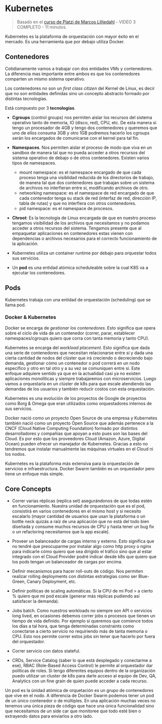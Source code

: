 # Kubernetes

> Basado en el [curso de Platzi de Marcos Lilljedahl](https://platzi.com/cursos/k8s/) - VIDEO 3 COMPLETO - 11 minutos.

Kubernetes es la plataforma de orquestación con mayor éxito en el mercado. Es una herramienta que por debajo utiliza Docker.



## Contenedores

Cotidianamente vamos a trabajar con dos entidades VMs y contenedores. La diferencia mas importante entre ambos es que los contenedores comparten un mismo sistema operativo.

Los contenedores no son un *first class citizen* del Kernel de Linux, es decir que no son entidades definidas sino un concepto abstracto formado por distintas tecnologías.

Está compuesto por 3 **tecnologías**.

* **Cgroups** (control groups) nos permiten aislar los recursos del sistema operativo tanto de memoria, IO (disco, red), CPU, etc. De esta manera si tengo un  procesador de 4GB y tengo dos contenedores y queremos que uno de ellos consuma 3GB y otro 1GB podremos hacerlo los cgroups serán los encargados de comunicarse con el kernel para tal fin.
* **Namespaces**. Nos permiten aislar el proceso de modo que viva en un sandbox de manera tal que no pueda acceder a otros recursos del sistema operativo de debajo o de otros contenedores. Existen varios tipos de namespaces. 
  * mount namespace: es el namespace encargado de que cada proceso tenga una visiblidad reducida de los directorios de trabajo, de manera tal que dos contenedores que trabajan sobre un sistema de archivos no interfieran entre sí, modificando archivos de otro.
  * networking namespace: es el namespace de red encargado de que cada contenedor tenga su stack de red (interfaz de red, dirección IP, tabla de rutas) y que no interfiera con otros contenedores.
  * pid namespace: es el namespace de procesos. 

* **Chroot**: Es la tecnología de Linux encargada de que en nuestro proceso tengamos visibilidad de los archivos que necesitamos y no podamos acceder a otros recursos del sistema. Tengamos presente que al empaquetar aplicaciones en contenedores estas vienen con dependencias o archivos necesarios para el correcto funcionamiento de la aplicación.



* Kubernetes utiliza un container runtime por debajo para orquestar todos sus servicios.

* Un **pod** es una entidad atómica scheduleable sobre la cual K8S va a ejecutar los contenedores.



## Pods

Kubernetes trabaja con una entidad de orquestación (scheduling) que se llama pod. 



### Docker & Kubernetes

Docker se encarga de *gestionar los contenedores*. Esto significa que opera sobre el ciclo de vida de un contenedor (correr, parar, establecer namespaces/cgroups quiero que corra con tanta memoria y tanto CPU).

Kubernetes se encarga del *workload placement*. Esto significa que dada una serie de contenedores que necesitan relacionarse entre sí  y dada una cierta cantidad de nodos del clúster que irá creciendo o decreciendo bajo demanda, gestionar cómo un contenedor o pod correrá en un nodo específico y otro en tal otro y a su vez se comuniquen entre sí. Este enfoque adquiere sentido ya que en la actualidad casi ya no existen aplicaciones monolíticas y siempre trabajaremos con microservicios. Luego vamos a orquestarla en un clúster de k8s para que escale atendiendo las demandas de los usuarios y también reducir costos con esta orquestación.

Kubernetes es una evolución de los proyectos de Google de proyectos como Borg & Omega que eran utilizados como orquestadores internos de sus servicios.

Docker nació como un proyecto Open Source de una empresa y Kubernetes también nació como un proyecto Open Source que además pertenece a la CNCF (Cloud Native Computing Foundation) formado por distintos desarrolladores y compañías que apoyan a esto pues son las bases del Cloud. Es por esto que los proveedores Cloud (Amazon, Azure, Digital Ocean) pueden ofrecer un manejador de Kubernetes. Gracias a esto no tendremos que instalar manualmente las máquinas virtuales en el Cloud ni los nodos.

Kubernetes es la plataforma más extensiva para la orquestación de servicios e infraestructura. Docker Swarm también es un orquestador pero tiene un enfoque más simple.



## Core Concepts

* Correr varias réplicas (replica set) asegurándonos de que todas estén en funcionamiento. Nuestra unidad de orquestación que es el pod, consistirá en varios contenedores en el mismo host y si necesito escalarlo (mayor cantidad de usuarios que usan la plataforma o un bottle neck quizás a raíz de una aplicación que no está del todo bien diseñada y consume muchos recursos de CPU y hasta tener un bug fix o un refactoring necesitamos que la app escale).

* Proveer un balanceador de cargas interno y externo. Esto significa que no tendré que preocuparme por instalar algo como http proxy o nginx para indicarle cómo quiero que sea dirigido el tráfico sino que al estar integrado con el Cloud Provider podré indicar desde k8s que quiero que los pods tengan un balanceador de cargas por encima.
* Definir mecanismos para hacer roll-outs de código. Nos permiten realizar rolling deployments con distintas estrategias como ser Blue-Green, Canary Deployment, etc.
* Definir políticas de scaling automáticas. Si la CPU de mi Pod > a cierto % quiero que mi pod escale (generar más réplicas pudiendo así satisfacer la demanda).
* Jobs batch. Como nuestros workloads no siempre son API o servicios long lived, en ocasiones debemos correr jobs o procesos que tienen un tiempo de vida definido. Por ejemplo si queremos que comience todos los días a tal hora, que tenga determinadas constraints como conectarse a cierto servicio no requiriendo más de tanta memoria o CPU. Esto nos permite correr estos jobs sin tener que hacerlo por fuera del orquestador.
* Correr servicio con datos stateful.
* CRDs, Service Catalog (saber lo que está desplegado y conectarme a ese), RBAC (Role-Based Access Control) le permite al orquestador dar políticas de roles. Si tengo diferentes equipos dentro de la organización puedo utilizar un cluster de k8s para darle acceso al equipo de Dev, QA, Analytics con un fine grain de quien puede acceder a cada recurso.



Un pod es la únidad atómica de orquetación es un grupo de contenedores que vive en el nodo. A diferencia de Docker Swarm podemos tener un pod de un único contenedor o de múltiples. En una aplicación muchas veces no tenemos una única pieza de código que hace una única funcionalidad sino que necesitamos de un side car que monitoree que todo esté bien o extrayendo datos para enviarlos a otro lado. 